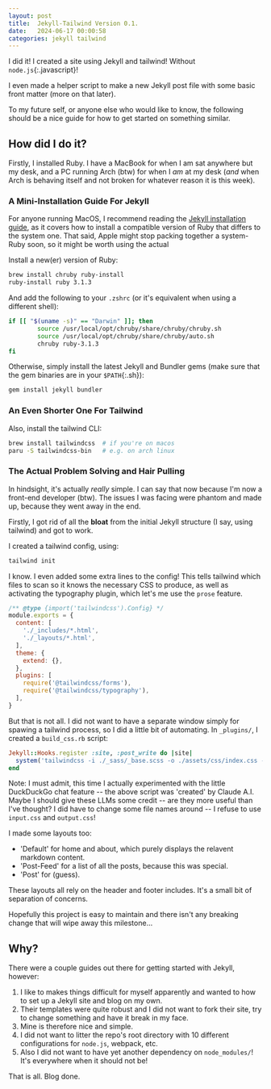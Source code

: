 ```yaml
---
layout: post
title:  Jekyll-Tailwind Version 0.1.
date:   2024-06-17 00:00:58
categories: jekyll tailwind
---
```

I did it! I created a site using Jekyll and tailwind! Without `node.js`{:.javascript}!

I even made a helper script to make a new Jekyll post file with some basic front
matter (more on that later).

To my future self, or anyone else who would like to know, the following should be
a nice guide for how to get started on something similar.

## How did I do it?

Firstly, I installed Ruby. I have a MacBook for when I am sat anywhere but my desk,
and a PC running Arch (btw) for when I *am* at my desk (*and* when Arch is behaving
itself and not broken for whatever reason it is this week).

### A Mini-Installation Guide For Jekyll

For anyone running MacOS, I recommend reading the
[Jekyll installation guide](https://jekyllrb.com/docs/installation/macos/),
as it covers how to install a compatible version of Ruby that differs to the system
one. That said, Apple might stop packing together a system-Ruby soon, so it might
be worth using the actual

Install a new(er) version of Ruby:

```sh
brew install chruby ruby-install
ruby-install ruby 3.1.3
```

And add the following to your `.zshrc` (or it's equivalent when using a different
shell):

```sh
if [[ "$(uname -s)" == "Darwin" ]]; then
        source /usr/local/opt/chruby/share/chruby/chruby.sh
        source /usr/local/opt/chruby/share/chruby/auto.sh
        chruby ruby-3.1.3
fi
```

Otherwise, simply install the latest Jekyll and Bundler gems (make sure that the
gem binaries are in your `$PATH`{:.sh}):

```sh
gem install jekyll bundler
```

### An Even Shorter One For Tailwind

Also, install the tailwind CLI:

```sh
brew install tailwindcss  # if you're on macos
paru -S tailwindcss-bin   # e.g. on arch linux
```

### The Actual Problem Solving and Hair Pulling

In hindsight, it's actually *really* simple. I can say that now because I'm now
a front-end developer (btw). The issues I was facing were phantom and made up,
because they went away in the end.

Firstly, I got rid of all the **bloat** from the initial Jekyll structure (I say,
using tailwind) and got to work.

I created a tailwind config, using:

```sh
tailwind init
```

I know. I even added some extra lines to the config! This tells tailwind which
files to scan so it knows the necessary CSS to produce, as well as activating
the typography plugin, which let's me use the `prose` feature.

```js
/** @type {import('tailwindcss').Config} */
module.exports = {
  content: [
    './_includes/*.html',
    './_layouts/*.html',
  ],
  theme: {
    extend: {},
  },
  plugins: [
    require('@tailwindcss/forms'),
    require('@tailwindcss/typography'),
  ],
}
```

But that is not all. I did not want to have a separate window simply for spawing
a tailwind process, so I did a little bit of automating. In `_plugins/`, I
created a `build_css.rb` script:

```ruby
Jekyll::Hooks.register :site, :post_write do |site|
  system('tailwindcss -i ./_sass/_base.scss -o ./assets/css/index.css --minify')
end
```

Note: I must admit, this time I actually experimented with the little DuckDuckGo
chat feature -- the above script was 'created' by Claude A.I. Maybe I should give
these LLMs some credit -- are they more useful than I've thought? I did have to
change some file names around -- I refuse to use `input.css` and `output.css`!

I made some layouts too:

* 'Default' for home and about, which purely displays the relavent markdown content.
* 'Post-Feed' for a list of all the posts, because this was special.
* 'Post' for (guess).

These layouts all rely on the header and footer includes. It's a small bit of separation
of concerns.

Hopefully this project is easy to maintain and there isn't any breaking change that
will wipe away this milestone...

## Why?

There were a couple guides out there for getting started with Jekyll, however:

1. I like to makes things difficult for myself apparently and wanted to how to
   set up a Jekyll site and blog on my own.
2. Their templates were quite robust and I did not want to fork their site, try
   to change something and have it break in my face.
3. Mine is therefore nice and simple.
4. I did not want to litter the repo's root directory with 10 different
   configurations for `node.js`, webpack, etc.
5. Also I did not want to have yet another dependency on `node_modules/`! It's everywhere
   when it should not be!

That is all. Blog done.
